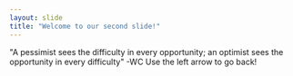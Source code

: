 ```yaml
---
layout: slide
title: "Welcome to our second slide!"
---
```

"A pessimist sees the difficulty in every opportunity; an optimist sees the opportunity in every difficulty" -WC
Use the left arrow to go back!